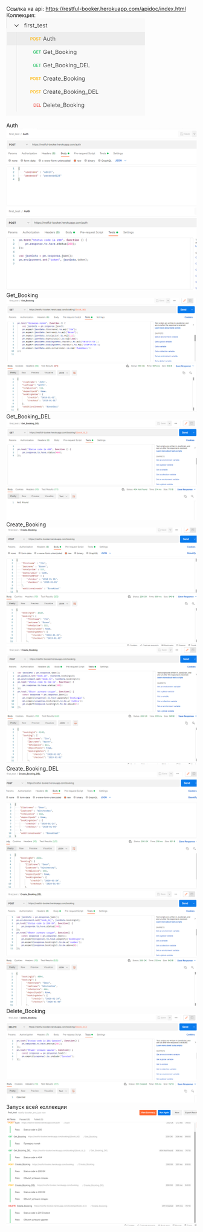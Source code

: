 Ссылка на api: https://restful-booker.herokuapp.com/apidoc/index.html  
Коллекция:  
![ошибка](images/collections.png)  

Auth  
![ошибка](images/a1.png)  
![ошибка](images/a2.png)  
Get_Booking  
![ошибка](images/gb.png)  
Get_Booking_DEL  
![ошибка](images/gbd.png)  
Create_Booking  
![ошибка](images/cb1.png)
![ошибка](images/cb2.png)    
Create_Booking_DEL  
![ошибка](images/cbd1.png)    
![ошибка](images/cbd2.png)   
Delete_Booking  
![ошибка](images/db.png)  
Запуск всей коллекции  
![ошибка](images/all.png)  
